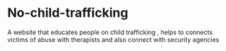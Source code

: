 # No-child-trafficking
A website that educates people on child trafficking , helps to connects victims of abuse with therapists and also connect with security agencies
